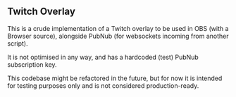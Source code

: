 ## Twitch Overlay

This is a crude implementation of a Twitch overlay to be used in OBS (with a Browser source), alongside PubNub (for websockets incoming from another script).

It is not optimised in any way, and has a hardcoded (test) PubNub subscription key.

This codebase might be refactored in the future, but for now it is intended for testing purposes only and is not considered production-ready.
